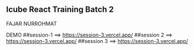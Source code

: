 ## Icube React Training Batch 2
FAJAR NURROHMAT

DEMO
##session-1 ==> https://session-3.vercel.app/
##session 2 ==> https://session-3.vercel.app/
##session 3 ==> https://session-3.vercel.app/

